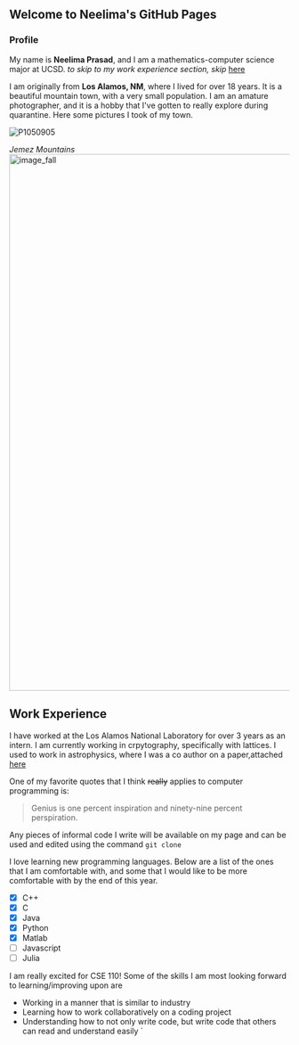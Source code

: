 ## Welcome to Neelima's GitHub Pages



### Profile

My name is **Neelima Prasad**, and I am a mathematics-computer science major at UCSD. *to skip to my work experience section, skip* [here](https://github.com/neelimagprasad/cse_110/blob/gh-pages/index.md#work-experience)

I am originally from **Los Alamos, NM**, where I lived for over 18 years. It is a beautiful mountain town, with a very small population. I am an amature photographer, and it is a hobby that I've gotten to really explore during quarantine. Here some pictures I took of my town. 


![P1050905](https://user-images.githubusercontent.com/50184924/103735007-5a1fcc00-4faa-11eb-9766-f7a092cb9e0b.jpg)

*Jemez Mountains*
<img width="963" alt="image_fall" src="https://user-images.githubusercontent.com/50184924/103735256-e29e6c80-4faa-11eb-8645-ca78eb2979f6.png">

## Work Experience
I have worked at the Los Alamos National Laboratory for over 3 years as an intern. I am currently working in crpytography, specifically with lattices. I used to work in astrophysics, where I was a co author on a paper,attached [here](https://academic.oup.com/mnras/article/485/1/203/5315803/)

One of my favorite quotes that I think ~~really~~ applies to computer programming is: 

> Genius is one percent inspiration and ninety-nine percent perspiration.

Any pieces of informal code I write will be available on my page and can be used and edited using the command `git clone`

I love learning new programming languages. Below are a list of the ones that I am comfortable with, and some that I would like to be more comfortable with by the end of this year. 

- [x] C++
- [x] C
- [x] Java
- [x] Python
- [x] Matlab
- [ ] Javascript
- [ ] Julia

I am really excited for CSE 110! Some of the skills I am most looking forward to learning/improving upon are
- Working in a manner that is similar to industry
- Learning how to work collaboratively on a coding project 
- Understanding how to not only write code, but write code that others can read and understand easily
`
